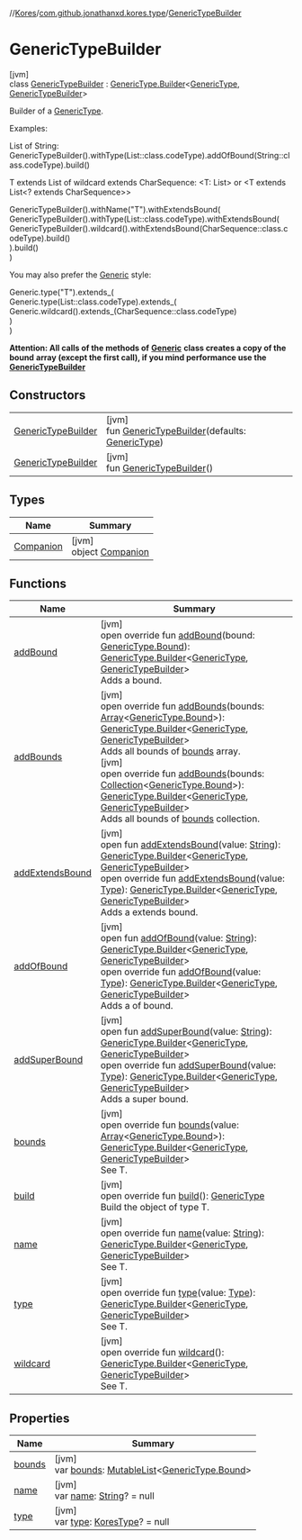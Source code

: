 //[Kores](../../../index.md)/[com.github.jonathanxd.kores.type](../index.md)/[GenericTypeBuilder](index.md)

# GenericTypeBuilder

[jvm]\
class [GenericTypeBuilder](index.md) : [GenericType.Builder](../-generic-type/-builder/index.md)<[GenericType](../-generic-type/index.md), [GenericTypeBuilder](index.md)> 

Builder of a [GenericType](../-generic-type/index.md).

Examples:

List of String: GenericTypeBuilder().withType(List::class.codeType).addOfBound(String::class.codeType).build()

T extends List of wildcard extends CharSequence: <T: List<out CharSequence>> or <T extends List<? extends CharSequence>>

GenericTypeBuilder().withName("T").withExtendsBound(\
  GenericTypeBuilder().withType(List::class.codeType).withExtendsBound(\
    GenericTypeBuilder().wildcard().withExtendsBound(CharSequence::class.codeType).build()\
  ).build()\
)

You may also prefer the [Generic](../-generic/index.md) style:

Generic.type("T").extends_(\
  Generic.type(List::class.codeType).extends_(\
    Generic.wildcard().extends_(CharSequence::class.codeType)\
  )\
)

**Attention: All calls of the methods of** [**Generic**](../-generic/index.md) **class creates a copy of the** **bound** **array (except the first call), if you mind performance use the** [**GenericTypeBuilder**](index.md)

## Constructors

| | |
|---|---|
| [GenericTypeBuilder](-generic-type-builder.md) | [jvm]<br>fun [GenericTypeBuilder](-generic-type-builder.md)(defaults: [GenericType](../-generic-type/index.md)) |
| [GenericTypeBuilder](-generic-type-builder.md) | [jvm]<br>fun [GenericTypeBuilder](-generic-type-builder.md)() |

## Types

| Name | Summary |
|---|---|
| [Companion](-companion/index.md) | [jvm]<br>object [Companion](-companion/index.md) |

## Functions

| Name | Summary |
|---|---|
| [addBound](add-bound.md) | [jvm]<br>open override fun [addBound](add-bound.md)(bound: [GenericType.Bound](../-generic-type/-bound/index.md)): [GenericType.Builder](../-generic-type/-builder/index.md)<[GenericType](../-generic-type/index.md), [GenericTypeBuilder](index.md)><br>Adds a bound. |
| [addBounds](add-bounds.md) | [jvm]<br>open override fun [addBounds](add-bounds.md)(bounds: [Array](https://kotlinlang.org/api/latest/jvm/stdlib/kotlin/-array/index.html)<[GenericType.Bound](../-generic-type/-bound/index.md)>): [GenericType.Builder](../-generic-type/-builder/index.md)<[GenericType](../-generic-type/index.md), [GenericTypeBuilder](index.md)><br>Adds all bounds of [bounds](add-bounds.md) array.<br>[jvm]<br>open override fun [addBounds](add-bounds.md)(bounds: [Collection](https://kotlinlang.org/api/latest/jvm/stdlib/kotlin.collections/-collection/index.html)<[GenericType.Bound](../-generic-type/-bound/index.md)>): [GenericType.Builder](../-generic-type/-builder/index.md)<[GenericType](../-generic-type/index.md), [GenericTypeBuilder](index.md)><br>Adds all bounds of [bounds](add-bounds.md) collection. |
| [addExtendsBound](../-generic-type/-builder/add-extends-bound.md) | [jvm]<br>open fun [addExtendsBound](../-generic-type/-builder/add-extends-bound.md)(value: [String](https://kotlinlang.org/api/latest/jvm/stdlib/kotlin/-string/index.html)): [GenericType.Builder](../-generic-type/-builder/index.md)<[GenericType](../-generic-type/index.md), [GenericTypeBuilder](index.md)><br>open override fun [addExtendsBound](add-extends-bound.md)(value: [Type](https://docs.oracle.com/javase/8/docs/api/java/lang/reflect/Type.html)): [GenericType.Builder](../-generic-type/-builder/index.md)<[GenericType](../-generic-type/index.md), [GenericTypeBuilder](index.md)><br>Adds a extends bound. |
| [addOfBound](../-generic-type/-builder/add-of-bound.md) | [jvm]<br>open fun [addOfBound](../-generic-type/-builder/add-of-bound.md)(value: [String](https://kotlinlang.org/api/latest/jvm/stdlib/kotlin/-string/index.html)): [GenericType.Builder](../-generic-type/-builder/index.md)<[GenericType](../-generic-type/index.md), [GenericTypeBuilder](index.md)><br>open override fun [addOfBound](add-of-bound.md)(value: [Type](https://docs.oracle.com/javase/8/docs/api/java/lang/reflect/Type.html)): [GenericType.Builder](../-generic-type/-builder/index.md)<[GenericType](../-generic-type/index.md), [GenericTypeBuilder](index.md)><br>Adds a of bound. |
| [addSuperBound](../-generic-type/-builder/add-super-bound.md) | [jvm]<br>open fun [addSuperBound](../-generic-type/-builder/add-super-bound.md)(value: [String](https://kotlinlang.org/api/latest/jvm/stdlib/kotlin/-string/index.html)): [GenericType.Builder](../-generic-type/-builder/index.md)<[GenericType](../-generic-type/index.md), [GenericTypeBuilder](index.md)><br>open override fun [addSuperBound](add-super-bound.md)(value: [Type](https://docs.oracle.com/javase/8/docs/api/java/lang/reflect/Type.html)): [GenericType.Builder](../-generic-type/-builder/index.md)<[GenericType](../-generic-type/index.md), [GenericTypeBuilder](index.md)><br>Adds a super bound. |
| [bounds](bounds.md) | [jvm]<br>open override fun [bounds](bounds.md)(value: [Array](https://kotlinlang.org/api/latest/jvm/stdlib/kotlin/-array/index.html)<[GenericType.Bound](../-generic-type/-bound/index.md)>): [GenericType.Builder](../-generic-type/-builder/index.md)<[GenericType](../-generic-type/index.md), [GenericTypeBuilder](index.md)><br>See T. |
| [build](build.md) | [jvm]<br>open override fun [build](build.md)(): [GenericType](../-generic-type/index.md)<br>Build the object of type T. |
| [name](name.md) | [jvm]<br>open override fun [name](name.md)(value: [String](https://kotlinlang.org/api/latest/jvm/stdlib/kotlin/-string/index.html)): [GenericType.Builder](../-generic-type/-builder/index.md)<[GenericType](../-generic-type/index.md), [GenericTypeBuilder](index.md)><br>See T. |
| [type](type.md) | [jvm]<br>open override fun [type](type.md)(value: [Type](https://docs.oracle.com/javase/8/docs/api/java/lang/reflect/Type.html)): [GenericType.Builder](../-generic-type/-builder/index.md)<[GenericType](../-generic-type/index.md), [GenericTypeBuilder](index.md)><br>See T. |
| [wildcard](wildcard.md) | [jvm]<br>open override fun [wildcard](wildcard.md)(): [GenericType.Builder](../-generic-type/-builder/index.md)<[GenericType](../-generic-type/index.md), [GenericTypeBuilder](index.md)><br>See T. |

## Properties

| Name | Summary |
|---|---|
| [bounds](bounds.md) | [jvm]<br>var [bounds](bounds.md): [MutableList](https://kotlinlang.org/api/latest/jvm/stdlib/kotlin.collections/-mutable-list/index.html)<[GenericType.Bound](../-generic-type/-bound/index.md)> |
| [name](name.md) | [jvm]<br>var [name](name.md): [String](https://kotlinlang.org/api/latest/jvm/stdlib/kotlin/-string/index.html)? = null |
| [type](type.md) | [jvm]<br>var [type](type.md): [KoresType](../-kores-type/index.md)? = null |
